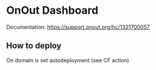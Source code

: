 # OnOut Dashboard 
 
Documentation: https://support.onout.org/hc/1331700057

## How to deploy 

On domain is set autodeployment (see CF action)

